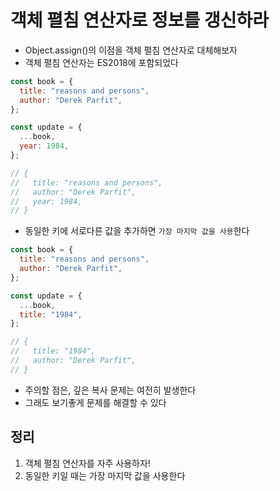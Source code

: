 # 객체 펼침 연산자로 정보를 갱신하라

- Object.assign()의 이점을 객체 펼침 연산자로 대체해보자
- 객체 펼침 연산자는 ES2018에 포함되었다

```js
const book = {
  title: "reasons and persons",
  author: "Derek Parfit",
};

const update = {
  ...book,
  year: 1984,
};

// {
//   title: "reasons and persons",
//   author: "Derek Parfit",
//   year: 1984,
// }
```

- 동일한 키에 서로다른 값을 추가하면 `가장 마지막 값을 사용`한다

```js
const book = {
  title: "reasons and persons",
  author: "Derek Parfit",
};

const update = {
  ...book,
  title: "1984",
};

// {
//   title: "1984",
//   author: "Derek Parfit",
// }
```

- 주의할 점은, 깊은 복사 문제는 여전히 발생한다
- 그래도 보기좋게 문제를 해결할 수 있다

## 정리

1. 객체 펼침 연산자를 자주 사용하자!
2. 동일한 키일 때는 가장 마지막 값을 사용한다
